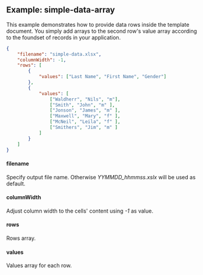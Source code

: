 ## Example: simple-data-array

This example demonstrates how to provide data rows inside the template document. You simply add arrays to the second row's value array according to the foundset of records in your application.

```json
{
	"filename": "simple-data.xlsx",
	"columnWidth": -1,
	"rows": [
		{
			"values": ["Last Name", "First Name", "Gender"]
		},
		{
			"values": [
				["Waldherr", "Nils", "m"],
				["Smith", "John", "m" ],
				["Jonson", "James", "m" ],
				["Maxwell", "Mary", "f" ],
				["McNeil", "Leila", "f" ],
				["Smithers", "Jim", "m" ]
			]
		}
	]
}
```



#### filename

Specify output file name. Otherwise *YYMMDD_hhmmss.xslx* will be used as default. 



#### columnWidth

Adjust column width to the cells' content using *-1* as value.



#### rows

Rows array.



#### values

Values array for each row.

